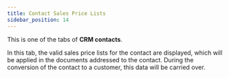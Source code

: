 ```yaml
---
title: Contact Sales Price Lists 
sidebar_position: 14
---
```


This is one of the tabs of **CRM contacts**.

In this tab, the valid sales price lists for the contact are displayed, which will be applied in the documents addressed to the contact. During the conversion of the contact to a customer, this data will be carried over.